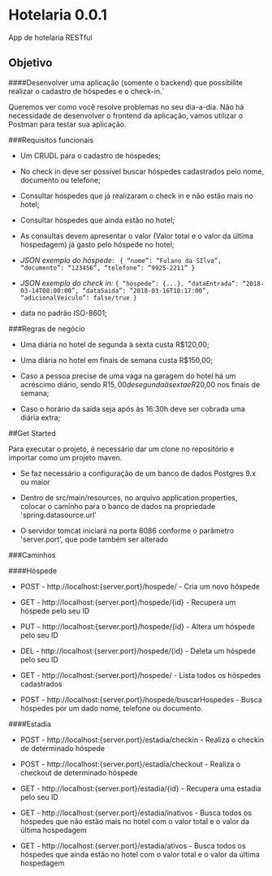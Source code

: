 # Hotelaria 0.0.1
App de hotelaria RESTful


## Objetivo
####Desenvolver uma aplicação (somente o backend) que possibilite realizar o cadastro de hóspedes e o check-in.`

Queremos ver como você resolve problemas no seu dia-a-dia. Não há necessidade de
desenvolver o frontend da aplicação, vamos utilizar o Postman para testar sua
aplicação.

###Requisitos funcionais
- Um CRUDL para o cadastro de hóspedes;
- No check in deve ser possível buscar hóspedes cadastrados pelo nome,
documento ou telefone;
- Consultar hóspedes que já realizaram o check in e não estão mais no hotel;
- Consultar hóspedes que ainda estão no hotel;
- As consultas devem apresentar o valor (Valor total e o valor da última
hospedagem) já gasto pelo hóspede no hotel;
- *JSON exemplo do hóspede:*
`
{
“nome”: “Fulano da SIlva”,
“documento”: “123456”,
“telefone”: “9925-2211”
}`

- *JSON exemplo do check in:*
`
{
“hospede”: {...},
“dataEntrada”: “2018-03-14T08:00:00”,
“dataSaida”: “2018-03-16T10:17:00”,
“adicionalVeiculo”: false/true
}
`
* data no padrão ISO-8601;

###Regras de negócio
- Uma diária no hotel de segunda à sexta custa R$120,00;

- Uma diária no hotel em finais de semana custa R$150,00;

- Caso a pessoa precise de uma vaga na garagem do hotel há um acréscimo
diário, sendo R$15,00 de segunda à sexta e R$20,00 nos finais de semana;

- Caso o horário da saída seja após às 16:30h deve ser cobrada uma diária extra;


##Get Started

Para executar o projeto, é necessário dar um clone no repositório e importar como um projeto maven.

- Se faz necessário a configuração de um banco de dados Postgres 9.x ou maior 

- Dentro de src/main/resources, no arquivo application.properties, colocar o caminho para o banco de dados na propriedade 'spring.datasource.url'

- O servidor tomcat iniciará na porta 8086 conforme o parâmetro 'server.port', que pode também ser alterado

###Caminhos

####Hóspede
* POST - http://localhost:{server.port}/hospede/ - Cria um novo hóspede

* GET - http://localhost:{server.port}/hospede/{id} - Recupera um hóspede pelo seu ID

* PUT - http://localhost:{server.port}/hospede/{id} - Altera um hóspede pelo seu ID

* DEL - http://localhost:{server.port}/hospede/{id} - Deleta um hóspede pelo seu ID

* GET - http://localhost:{server.port}/hospede/ - Lista todos os hóspedes cadastrados

* POST - http://localhost:{server.port}/hospede/buscarHospedes - Busca hóspedes por um dado nome, telefone ou documento.

####Estadia
* POST - http://localhost:{server.port}/estadia/checkin - Realiza o checkin de determinado hóspede

* POST - http://localhost:{server.port}/estadia/checkout - Realiza o checkout de determinado hóspede

* GET - http://localhost:{server.port}/estadia/{id} - Recupera uma estadia pelo seu ID

* GET - http://localhost:{server.port}/estadia/inativos - Busca todos os hóspedes que não estão mais no hotel com o valor total e o valor da última
hospedagem

* GET - http://localhost:{server.port}/estadia/ativos - Busca todos os hóspedes que ainda estão no hotel com o valor total e o valor da última
hospedagem


